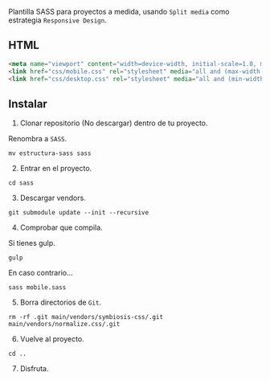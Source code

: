 Plantilla SASS para proyectos a medida, usando `Split media` como estrategia `Responsive Design`.

## HTML

``` html
<meta name="viewport" content="width=device-width, initial-scale=1.0, maximum-scale=1.0, user-scalable=no, shrink-to-fit=no">
<link href="css/mobile.css" rel="stylesheet" media="all and (max-width: 600px)">
<link href="css/desktop.css" rel="stylesheet" media="all and (min-width: 600px)">
```

## Instalar

1. Clonar repositorio (No descargar) dentro de tu proyecto.

Renombra a `SASS`.

``` shell
mv estructura-sass sass
```

2. Entrar en el proyecto.

``` shell
cd sass
```

3. Descargar vendors.

``` shell
git submodule update --init --recursive
```

4. Comprobar que compila.

Si tienes gulp.

``` shell
gulp
```

En caso contrario...

``` shell
sass mobile.sass
```

5. Borra directorios de `Git`.

``` shell
rm -rf .git main/vendors/symbiosis-css/.git main/vendors/normalize.css/.git
```

6. Vuelve al proyecto.

``` shell
cd ..
```

7. Disfruta.
